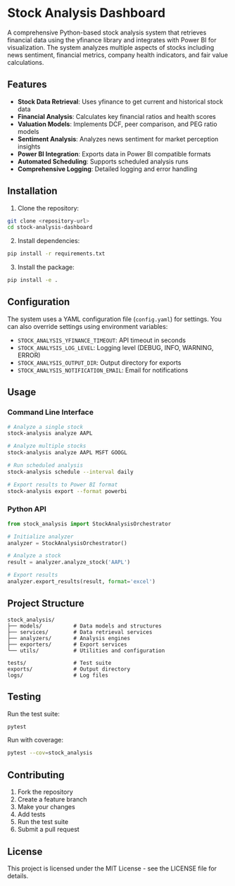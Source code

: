 # Stock Analysis Dashboard

A comprehensive Python-based stock analysis system that retrieves financial data using the yfinance library and integrates with Power BI for visualization. The system analyzes multiple aspects of stocks including news sentiment, financial metrics, company health indicators, and fair value calculations.

## Features

- **Stock Data Retrieval**: Uses yfinance to get current and historical stock data
- **Financial Analysis**: Calculates key financial ratios and health scores
- **Valuation Models**: Implements DCF, peer comparison, and PEG ratio models
- **Sentiment Analysis**: Analyzes news sentiment for market perception insights
- **Power BI Integration**: Exports data in Power BI compatible formats
- **Automated Scheduling**: Supports scheduled analysis runs
- **Comprehensive Logging**: Detailed logging and error handling

## Installation

1. Clone the repository:

```bash
git clone <repository-url>
cd stock-analysis-dashboard
```

2. Install dependencies:

```bash
pip install -r requirements.txt
```

3. Install the package:

```bash
pip install -e .
```

## Configuration

The system uses a YAML configuration file (`config.yaml`) for settings. You can also override settings using environment variables:

- `STOCK_ANALYSIS_YFINANCE_TIMEOUT`: API timeout in seconds
- `STOCK_ANALYSIS_LOG_LEVEL`: Logging level (DEBUG, INFO, WARNING, ERROR)
- `STOCK_ANALYSIS_OUTPUT_DIR`: Output directory for exports
- `STOCK_ANALYSIS_NOTIFICATION_EMAIL`: Email for notifications

## Usage

### Command Line Interface

```bash
# Analyze a single stock
stock-analysis analyze AAPL

# Analyze multiple stocks
stock-analysis analyze AAPL MSFT GOOGL

# Run scheduled analysis
stock-analysis schedule --interval daily

# Export results to Power BI format
stock-analysis export --format powerbi
```

### Python API

```python
from stock_analysis import StockAnalysisOrchestrator

# Initialize analyzer
analyzer = StockAnalysisOrchestrator()

# Analyze a stock
result = analyzer.analyze_stock('AAPL')

# Export results
analyzer.export_results(result, format='excel')
```

## Project Structure

```
stock_analysis/
├── models/          # Data models and structures
├── services/        # Data retrieval services
├── analyzers/       # Analysis engines
├── exporters/       # Export services
└── utils/           # Utilities and configuration

tests/               # Test suite
exports/             # Output directory
logs/                # Log files
```

## Testing

Run the test suite:

```bash
pytest
```

Run with coverage:

```bash
pytest --cov=stock_analysis
```

## Contributing

1. Fork the repository
2. Create a feature branch
3. Make your changes
4. Add tests
5. Run the test suite
6. Submit a pull request

## License

This project is licensed under the MIT License - see the LICENSE file for details.
